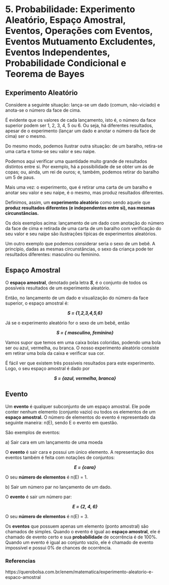 <h1>5. Probabilidade: Experimento Aleatório, Espaço Amostral, Eventos, Operações com Eventos, Eventos Mutuamento Excludentes, Eventos Independentes, Probabilidade Condicional e Teorema de Bayes</h1>
<h2>Experimento Aleatório</h2>
<p>Considere a seguinte situação: lança-se um dado (comum, não-viciado) e anota-se o número da face de cima. </p>
<p>É evidente que os valores de cada lançamento, isto é, o número da face superior podem ser 1, 2, 3, 4, 5 ou 6. Ou seja, há diferentes resultados, apesar de o experimento (lançar um dado e anotar o número da face de cima) ser o mesmo.</p>
<p>Do mesmo modo, podemos ilustrar outra situação: de um baralho, retira-se uma carta e toma-se seu valor e seu naipe. </p>
<p>Podemos aqui verificar uma quantidade muito grande de resultados distintos entre si. Por exemplo, há a possibilidade de se obter um ás de copas; ou, ainda, um rei de ouros; e, também, podemos retirar do baralho um 5 de paus.</p>
<p>Mais uma vez: o experimento, que é retirar uma carta de um baralho e anotar seu valor e seu naipe, é o mesmo, mas produz resultados diferentes.</p>
<p>Definimos, assim, um <b>experimento aleatório</b> como sendo aquele que <b>produz resultados diferentes (e independentes entre si), nas mesmas circunstâncias.</b></p>
<p>Os dois exemplos acima: lançamento de um dado com anotação do número da face de cima e retirada de uma carta de um baralho com verificação do seu valor e seu naipe são ilustrações típicas de experimentos aleatórios.</p>
<p>Um outro exemplo que podemos considerar seria o sexo de um bebê. A princípio, dadas as mesmas circunstâncias, o sexo da criança pode ter resultados diferentes: masculino ou feminino.</p>
<h2>Espaço Amostral</h2>
<p>O <b>espaço amostral</b>, denotado pela letra <i><b>S</b></i>, é o conjunto de todos os possíveis resultados de um experimento aleatório.</p>
<p>Então, no lançamento de um dado e visualização do número da face superior, o espaço amostral é:</p>
<p style="text-align:center"><i><b>S = {1,2,3,4,5,6}</b></i></p>
<p>Já se o experimento aleatório for o sexo de um bebê, então</p>
<p style="text-align:center"><i><b>S = { masculino, feminino}</b></i></p>
<p>Vamos supor que temos em uma caixa bolas coloridas, podendo uma bola ser ou azul, vermelha, ou branca. O nosso experimento aleatório consiste em retirar uma bola da caixa e verificar sua cor.</p>
<p>É fácil ver que existem três possíveis resultados para este experimento. Logo, o seu espaço amostral é dado por</p>
<p style="text-align:center"><i><b>S = {azul, vermelha, branca}</b></i></p>
<h2>Evento</h2>
<p>Um <b>evento</b> é qualquer subconjunto de um espaço amostral. Ele pode conter nenhum elemento (conjunto vazio) ou todos os elementos de um <b>espaço amostral.</b> O número de elementos do evento é representado da seguinte maneira: n(E), sendo E o evento em questão.</p>
<p>São exemplos de eventos:</p>
<p>a) Sair cara em um lançamento de uma moeda</p>
<p>O <b>evento</b> é sair cara e possui um único elemento. A representação dos eventos também é feita com notações de conjuntos:</p>
<p style="text-align:center"><i><b>E = {cara}</b></i></p>
<p>O seu <b>número de elementos</b> é n(E) = 1.</p>
<p>b) Sair um número par no lançamento de um dado.</p>
<p>O <b>evento</b> é sair um número par:</p>
<p style="text-align:center"><i><b>E = {2, 4, 6}</b></i></p>
<p>O seu <b>número de elementos</b> é n(E) = 3.</p>
<p>Os <b>eventos</b> que possuem apenas um elemento (ponto amostral) são chamados de simples. Quando o evento é igual ao <b>espaço amostral</b>, ele é chamado de evento certo e sua <b>probabilidade</b> de ocorrência é de 100%. Quando um evento é igual ao conjunto vazio, ele é chamado de evento impossível e possui 0% de chances de ocorrência.</p>

<h3>Referencias</h3>
<p>https://querobolsa.com.br/enem/matematica/experimento-aleatorio-e-espaco-amostral</p>
